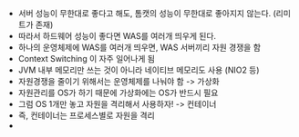 - 서버 성능이 무한대로 좋다고 해도, 톰캣의 성능이 무한대로 좋아지지 않는다. (리미트가 존재)
- 따라서 하드웨어 성능이 좋다면 WAS를 여러개 띄우게 된다.
- 하나의 운영체제에 WAS를 여러개 띄우면, WAS 서버끼리 자원 경쟁을 함
- Context Switching 이 자주 일어나게 됨
- JVM 내부 메모리만 쓰는 것이 아니라 네이티브 메모리도 사용 (NIO2 등)
- 자원경쟁을 줄이기 위해서는 운영체제를 나눠야 함 -> 가상화
- 자원관리를 OS가 하기 때문에 가상화에는 OS가 반드시 필요
- 그럼 OS 1개만 놓고 자원을 격리해서 사용하자! -> 컨테이너
- 즉, 컨테이너는 프로세스별로 자원을 격리
- 
